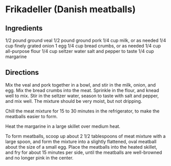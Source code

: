 # Frikadeller (Danish meatballs)

## Ingredients
1/2 pound ground veal
1/2 pound ground pork
1/4 cup milk, or as needed
1/4 cup finely grated onion
1 egg
1/4 cup bread crumbs, or as needed
1/4 cup all-purpose flour
1/4 cup seltzer water
salt and pepper to taste
1/4 cup margarine

## Directions
Mix the veal and pork together in a bowl, and stir in the milk, onion, and egg. Mix the bread crumbs into the meat. Sprinkle in the flour, and knead well to mix. Stir in the seltzer water, season to taste with salt and pepper, and mix well. The mixture should be very moist, but not dripping.

Chill the meat mixture for 15 to 30 minutes in the refrigerator, to make the meatballs easier to form.

Heat the margarine in a large skillet over medium heat.

To form meatballs, scoop up about 2 1/2 tablespoons of meat mixture with a large spoon, and form the mixture into a slightly flattened, oval meatball about the size of a small egg. Place the meatballs into the heated skillet, and fry for about 15 minutes per side, until the meatballs are well-browned and no longer pink in the center.
